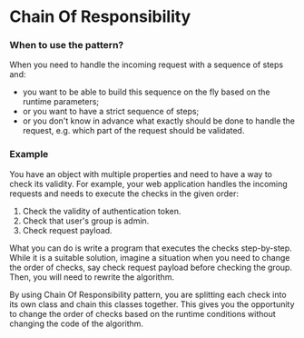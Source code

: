 # Chain Of Responsibility

### When to use the pattern?
When you need to handle the incoming request with a sequence of steps and:
* you want to be able to build this sequence on the fly based on the runtime parameters;
* or you want to have a strict sequence of steps;
* or you don't know in advance what exactly should be done to handle the request, e.g. which part of the request should be validated.

### Example
You have an object with multiple properties and need to have a way to check its validity. For example, your web application
handles the incoming requests and needs to execute the checks in the given order:
1. Check the validity of authentication token.
2. Check that user's group is admin.
3. Check request payload.

What you can do is write a program that executes the checks step-by-step. While it is a suitable solution, imagine a situation
when you need to change the order of checks, say check request payload before checking the group. Then, you will need to rewrite
the algorithm. 

By using Chain Of Responsibility pattern, you are splitting each check into its own class and chain this classes together. 
This gives you the opportunity to change the order of checks based on the runtime conditions without changing the code of the algorithm. 
